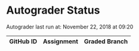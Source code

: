 # Autograder Status
Autograder last run at: November 22, 2018 at 09:20

| GitHub ID | Assignment | Graded Branch |
|-----------|------------|---------------|
